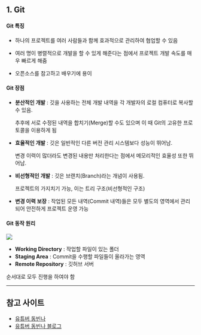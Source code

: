 ## 1. Git

#### Git 특징

* 하나의 프로젝트를 여러 사람들과 함께 효과적으로 관리하여 협업할 수 있음

* 여러 명이 병렬적으로 개발을 할 수 있게 해준다는 점에서 프로젝트 개발 속도를 매우 빠르게 해줌
* 오픈소스를 참고하고 배우기에 용이



#### Git 장점

* **분산적인 개발** : 깃을 사용하는 전체 개발 내역을 각 개발자의 로컬 컴퓨터로 복사할 수 있음.

  추후에 서로 수정된 내역을 합치기(Merge)할 수도 있으며 이 때 Git의 고유한 프로토콜을 이용하게 됨

* **효율적인 개발** : 깃은 일반적인 다른 버전 관리 시스템보다 성능이 뛰어남.

  변경 이력이 많더라도 변경된 내용만 처리한다는 점에서 메모리적인 효율성 또한 뛰어남.

* **비선형적인 개발** : 깃은 브랜치(Branch)라는 개념이 사용됨.

  프로젝트의 가지치기 가능, 이는 트리 구조(비선형적인 구조)

* **변경 이력 보장** : 작업된 모든 내역(Commit 내역)들은 모두 별도의 영역에서 관리되어 안전하게 프로젝트 운영 가능



#### Git 동작 원리

![](https://t1.daumcdn.net/cfile/tistory/9971A1405C1DDADF20)

* **Working Directory** : 작업할 파일이 있는 폴더
* **Staging Area** : Commit을 수행할 파일들이 올라가는 영역
* **Remote Repository** : 깃허브 서버

순서대로 모두 진행을 하여야 함



---
## 참고 사이트
* [유튜버 동빈나](https://youtube.com/playlist?list=PLRx0vPvlEmdD5FLIdwTM4mKBgyjv4no81)
* [유튜버 동빈나 블로그](https://ndb796.tistory.com/184?category=1029186)
